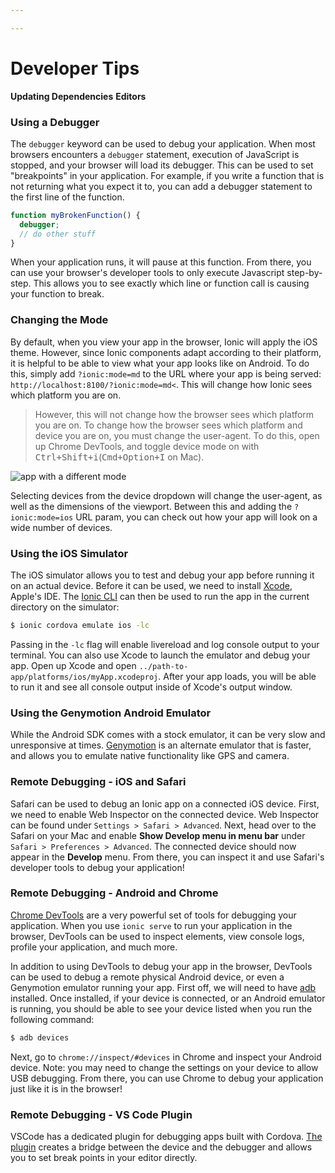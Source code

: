 ```yaml
---

---
```


# Developer Tips

**Updating Dependencies**
**Editors**


### Using a Debugger

The `debugger` keyword can be used to debug your application. When most browsers encounters a `debugger` statement, execution of JavaScript is stopped, and your browser will load its debugger. This can be used to set "breakpoints" in your application. For example, if you write a function that is not returning what you expect it to, you can add a debugger statement to the first line of the function.

```js
function myBrokenFunction() {
  debugger;
  // do other stuff
}
```

When your application runs, it will pause at this function. From there, you can use your browser's developer tools to only execute Javascript step-by-step. This allows you to see exactly which line or function call is causing your function to break.

### Changing the Mode

By default, when you view your app in the browser, Ionic will apply the iOS theme. However, since Ionic components adapt according to their platform, it is helpful to be able to view what your app looks like on Android. To do this, simply add `?ionic:mode=md` to the URL where your app is being served: `http://localhost:8100/?ionic:mode=md<`. This will change how Ionic sees which platform you are on.

>However, this will not change how the browser sees which platform you are on. To change how the browser sees which platform and device you are on, you must change the user-agent. To do this, open up Chrome DevTools, and toggle device mode on with <kbd>Ctrl+Shift+i</kbd>(<kbd>Cmd+Option+I</kbd> on Mac).

![app with a different mode](../assets/faq/tips/change-device-platform.png)

Selecting devices from the device dropdown will change the user-agent, as well as the dimensions of the viewport.
Between this and adding the <code>?ionic:mode=ios</code> URL param, you can check out how your app will look on a wide number of devices.


### Using the iOS Simulator
The iOS simulator allows you to test and debug your app before running it on an actual device. Before it can be used, we need to install
[Xcode](https://developer.apple.com/xcode/download/), Apple's IDE. The [Ionic CLI](ionic/cli) can then be used to run the app in the current directory on the simulator:

```bash
$ ionic cordova emulate ios -lc
```

Passing in the `-lc` flag will enable livereload and log console output to your terminal.
You can also use Xcode to launch the emulator and debug your app. Open up Xcode and open `../path-to-app/platforms/ios/myApp.xcodeproj`. After your app loads, you will be able to run it and see all console output inside of Xcode's output window.


### Using the Genymotion Android Emulator
While the Android SDK comes with a stock emulator, it can be very slow and unresponsive at times. [Genymotion](https://www.genymotion.com) is an alternate emulator that is faster, and allows you to emulate native functionality like GPS and camera.



### Remote Debugging - iOS and Safari
Safari can be used to debug an Ionic app on a connected iOS device. First, we need to enable Web Inspector on the connected device. Web Inspector can be found under `Settings > Safari > Advanced`. Next, head over to the Safari on your Mac and enable **Show Develop menu in menu bar** under `Safari > Preferences > Advanced`. The connected device should now appear in the **Develop** menu. From there, you can inspect it and use Safari's developer tools to debug your application!


### Remote Debugging - Android and Chrome
[Chrome DevTools](https://developers.google.com/web/tools/setup/workspace/setup-devtools) are a very powerful set of tools for debugging your application. When you use `ionic serve` to run your application in the browser, DevTools can be used to inspect elements, view console logs, profile your application, and much more.

In addition to using DevTools to debug your app in the browser, DevTools can be used to debug a remote physical Android device, or even a Genymotion emulator running your app. First off, we will need to have [adb](http://developer.android.com/tools/help/adb.html) installed. Once installed, if your device is connected, or an Android emulator is running, you should be able to see your device listed when you run the following command:

```bash
$ adb devices
```

Next, go to `chrome://inspect/#devices` in Chrome and inspect your Android device. Note: you may need to change the settings on your device to allow USB debugging. From there, you can use Chrome to debug your application just like it is in the browser!</p>



### Remote Debugging - VS Code Plugin
VSCode has a dedicated plugin for debugging apps built with Cordova. [The plugin](https://marketplace.visualstudio.com/items?itemName=vsmobile.cordova-tools) creates a bridge between the device and the debugger and allows you to set break points in your editor directly.
